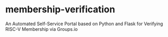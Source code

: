 # membership-verification
An Automated Self-Service Portal based on Python and Flask for Verifying RISC-V Membership via Groups.io
